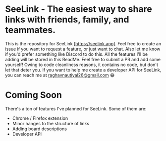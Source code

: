 # SeeLink - The easiest way to share links with friends, family, and teammates.

This is the repository for SeeLink [https://seelink.app]. Feel free to create an issue if you want to request a feature, or just want to chat. Also let me know if you'd prefer something like Discord to do this. All the features I'll be adding will be stored in this ReadMe. Feel free to submit a PR and add some yourself! Owing to code cleanliness reasons, it contains no code, but don't let that deter you. If you want to help me create a developer API for SeeLink, you can reach me at raghavnautiyal26@gmail.com 😁

# Coming Soon

There's a ton of features I've planned for SeeLink. Some of them are:

- Chrome / Firefox extension
- Minor hanges to the structure of links
- Adding board descriptions
- Developer API
